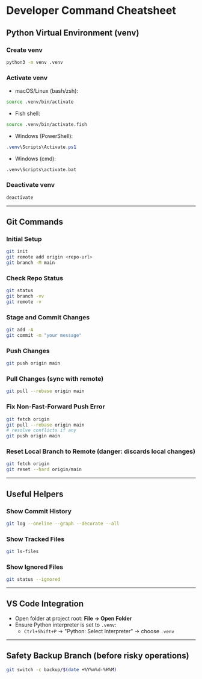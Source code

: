 
# Developer Command Cheatsheet

## Python Virtual Environment (venv)

### Create venv
```bash
python3 -m venv .venv
```

### Activate venv
- macOS/Linux (bash/zsh):
```bash
source .venv/bin/activate
```
- Fish shell:
```bash
source .venv/bin/activate.fish
```
- Windows (PowerShell):
```powershell
.venv\Scripts\Activate.ps1
```
- Windows (cmd):
```cmd
.venv\Scripts\activate.bat
```

### Deactivate venv
```bash
deactivate
```

---

## Git Commands

### Initial Setup
```bash
git init
git remote add origin <repo-url>
git branch -M main
```

### Check Repo Status
```bash
git status
git branch -vv
git remote -v
```

### Stage and Commit Changes
```bash
git add -A
git commit -m "your message"
```

### Push Changes
```bash
git push origin main
```

### Pull Changes (sync with remote)
```bash
git pull --rebase origin main
```

### Fix Non-Fast-Forward Push Error
```bash
git fetch origin
git pull --rebase origin main
# resolve conflicts if any
git push origin main
```

### Reset Local Branch to Remote (danger: discards local changes)
```bash
git fetch origin
git reset --hard origin/main
```

---

## Useful Helpers

### Show Commit History
```bash
git log --oneline --graph --decorate --all
```

### Show Tracked Files
```bash
git ls-files
```

### Show Ignored Files
```bash
git status --ignored
```

---

## VS Code Integration

- Open folder at project root: **File → Open Folder**
- Ensure Python interpreter is set to `.venv`:
  - `Ctrl+Shift+P` → "Python: Select Interpreter" → choose `.venv`

---

## Safety Backup Branch (before risky operations)
```bash
git switch -c backup/$(date +%Y%m%d-%H%M)
```
